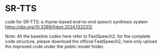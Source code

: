 # SR-TTS
code for SR-TTS: a rhyme-based end-to-end speech synthesis system
https://doi.org/10.3389/fnbot.2024.1322312

Note: All the baseline codes here refer to FastSpeech2, for the complete code structure, please download the official FastSpeech2, here only upload the improved code under the public model folder.
